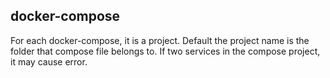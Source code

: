 
## docker-compose 
For each docker-compose, it is a project. Default the project name is the folder that compose file belongs to.
If two services in the compose project, it may cause error.
